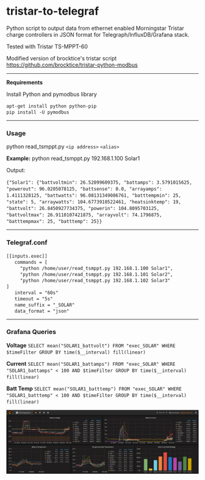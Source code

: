 # tristar-to-telegraf
Python script to output data from ethernet enabled Morningstar Tristar charge controllers in JSON format for Telegraph/InfluxDB/Grafana stack.
 
Tested with Tristar TS-MPPT-60

Modified version of brocktice's tristar script https://github.com/brocktice/tristar-python-modbus
***
**Requirements**

Install Python and pymodbus library
```
apt-get install python python-pip
pip install -U pymodbus
```
***
### Usage

python read_tsmppt.py `<ip address>` `<alias>`

**Example:** python read_tsmppt.py 192.168.1.100 Solar1

Output:

`{"Solar1": {"battvoltmin": 26.52099609375, "battamps": 3.5791015625, "powerout": 96.0205078125, "battsense": 0.0, "arrayamps": 1.4111328125, "battwatts": 96.08131349086761, "batttempmin": 25, "state": 5, "arraywatts": 104.6773910522461, "heatsinktemp": 19, "battvolt": 26.8450927734375, "powerin": 104.8095703125, "battvoltmax": 26.9110107421875, "arrayvolt": 74.1796875, "batttempmax": 25, "batttemp": 25}}`
***
### Telegraf.conf

```
[[inputs.exec]]
   commands = [
     "python /home/user/read_tsmppt.py 192.168.1.100 Solar1",
     "python /home/user/read_tsmppt.py 192.168.1.101 Solar2",
     "python /home/user/read_tsmppt.py 192.168.1.102 Solar3"
]
   interval = "60s"
   timeout = "5s"
   name_suffix = "_SOLAR"
   data_format = "json"
```   
***
### Grafana Queries

**Voltage** `SELECT mean("SOLAR1_battvolt") FROM "exec_SOLAR" WHERE $timeFilter GROUP BY time($__interval) fill(linear)`

**Current** `SELECT mean("SOLAR1_battamps") FROM "exec_SOLAR" WHERE "SOLAR1_battamps" < 100 AND $timeFilter GROUP BY time($__interval) fill(linear)`

**Batt Temp** `SELECT mean("SOLAR1_batttemp") FROM "exec_SOLAR" WHERE "SOLAR1_batttemp" < 100 AND $timeFilter GROUP BY time($__interval) fill(linear)`

![Grafana Dashboard](https://github.com/bicnz/tristar-to-telegraf/raw/master/grafana-dashboard.png)
